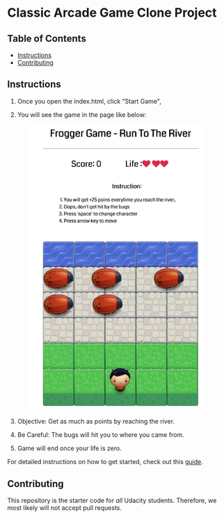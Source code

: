 # Classic Arcade Game Clone Project

## Table of Contents

- [Instructions](#instructions)
- [Contributing](#contributing)

## Instructions

1. Once you open the index.html, click "Start Game",

2. You will see the game in the page like below:
<div align="center">
    <img src="/images/game.png" width="400px"</img> 
</div>

3. Objective: Get as much as points by reaching the river.

4. Be Careful: The bugs will hit you to where you came from.

5. Game will end once your life is zero.

For detailed instructions on how to get started, check out this [guide](https://docs.google.com/document/d/1v01aScPjSWCCWQLIpFqvg3-vXLH2e8_SZQKC8jNO0Dc/pub?embedded=true).

## Contributing

This repository is the starter code for _all_ Udacity students. Therefore, we most likely will not accept pull requests.
